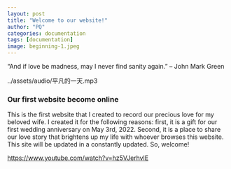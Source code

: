 ```yaml
---
layout: post
title: "Welcome to our website!"
author: "PQ"
categories: documentation
tags: [documentation]
image: beginning-1.jpeg
---
```


“And if love be madness, may I never find sanity again.” – John Mark Green

../assets/audio/平凡的一天.mp3

### Our first website become online

This is the first website that I created to record our precious love for my beloved wife. I created it for the following reasons: first, it is a gift for our first wedding anniversary on May 3rd, 2022. Second, it is a place to share our love story that brightens up my life with whoever browses this website. This site will be updated in a constantly updated. So, welcome!

https://www.youtube.com/watch?v=hz5VJerhvlE
